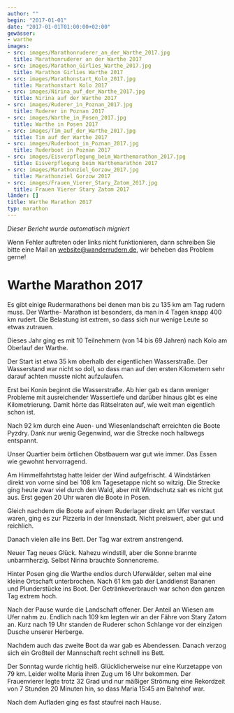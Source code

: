 ```yaml
---
author: ""
begin: "2017-01-01"
date: "2017-01-01T01:00:00+02:00"
gewässer:
- warthe
images:
- src: images/Marathonruderer_an_der_Warthe_2017.jpg
  title: Marathonruderer an der Warthe 2017
- src: images/Marathon_Girlies_Warthe_2017.jpg
  title: Marathon Girlies Warthe 2017
- src: images/Marathonstart_Kolo_2017.jpg
  title: Marathonstart Kolo 2017
- src: images/Nirina_auf_der_Warthe_2017.jpg
  title: Nirina auf der Warthe 2017
- src: images/Ruderer_in_Poznan_2017.jpg
  title: Ruderer in Poznan 2017
- src: images/Warthe_in_Posen_2017.jpg
  title: Warthe in Posen 2017
- src: images/Tim_auf_der_Warthe_2017.jpg
  title: Tim auf der Warthe 2017
- src: images/Ruderboot_in_Poznan_2017.jpg
  title: Ruderboot in Poznan 2017
- src: images/Eisverpflegung_beim_Warthemarathon_2017.jpg
  title: Eisverpflegung beim Warthemarathon 2017
- src: images/Marathonziel_Gorzow_2017.jpg
  title: Marathonziel Gorzow 2017
- src: images/Frauen_Vierer_Stary_Zatom_2017.jpg
  title: Frauen Vierer Stary Zatom 2017
länder: []
title: Warthe Marathon 2017
typ: marathon
---
```



*Dieser Bericht wurde automatisch migriert*

Wenn Fehler auftreten oder links nicht funktionieren, dann schreiben Sie bitte eine Mail an website@wanderrudern.de, wir beheben das Problem gerne!



# Warthe Marathon 2017


Es gibt einige Rudermarathons bei denen man bis zu 135 km am Tag rudern muss. Der Warthe- Marathon ist besonders, da man in 4 Tagen knapp 400 km rudert. Die Belastung ist extrem, so dass sich nur wenige Leute so etwas zutrauen.

Dieses Jahr ging es mit 10 Teilnehmern (von 14 bis 69 Jahren) nach Kolo am Oberlauf der Warthe.

Der Start ist etwa 35 km oberhalb der eigentlichen Wasserstraße. Der Wasserstand war nicht so doll, so dass man auf den ersten Kilometern sehr darauf achten musste nicht aufzulaufen.

Erst bei Konin beginnt die Wasserstraße. Ab hier gab es dann weniger Probleme mit ausreichender Wassertiefe und darüber hinaus gibt es eine Kilometrierung. Damit hörte das Rätselraten auf, wie weit man eigentlich schon ist.

Nach 92 km durch eine Auen- und Wiesenlandschaft erreichten die Boote Pyzdry. Dank nur wenig Gegenwind, war die Strecke noch halbwegs entspannt.

Unser Quartier beim örtlichen Obstbauern war gut wie immer. Das Essen wie gewohnt hervorragend.

Am Himmelfahrtstag hatte leider der Wind aufgefrischt. 4 Windstärken direkt von vorne sind bei 108 km Tagesetappe nicht so witzig. Die Strecke ging heute zwar viel durch den Wald, aber mit Windschutz sah es nicht gut aus. Erst gegen 20 Uhr waren die Boote in Posen.

Gleich nachdem die Boote auf einem Ruderlager direkt am Ufer verstaut waren, ging es zur Pizzeria in der Innenstadt. Nicht preiswert, aber gut und reichlich.

Danach vielen alle ins Bett. Der Tag war extrem anstrengend.

Neuer Tag neues Glück. Nahezu windstill, aber die Sonne brannte unbarmherzig. Selbst Nirina brauchte Sonnencreme.

Hinter Posen ging die Warthe endlos durch Uferwälder, selten mal eine kleine Ortschaft unterbrochen. Nach 61 km gab der Landdienst Bananen und Plunderstücke ins Boot. Der Getränkeverbrauch war schon den ganzen Tag extrem hoch.

Nach der Pause wurde die Landschaft offener. Der Anteil an Wiesen am Ufer nahm zu. Endlich nach 109 km legten wir an der Fähre von Stary Zatom an. Kurz nach 19 Uhr standen de Ruderer schon Schlange vor der einzigen Dusche unserer Herberge.

Nachdem auch das zweite Boot da war gab es Abendessen. Danach verzog sich ein Großteil der Mannschaft recht schnell ins Bett.

Der Sonntag wurde richtig heiß. Glücklicherweise nur eine Kurzetappe von 79 km. Leider wollte Maria ihren Zug um 16 Uhr bekommen. Der Frauenvierer legte trotz 32 Grad und nur mäßiger Strömung eine Rekordzeit von 7 Stunden 20 Minuten hin, so dass Maria 15:45 am Bahnhof war.

Nach dem Aufladen ging es fast staufrei nach Hause.